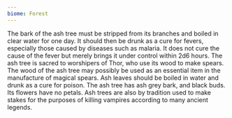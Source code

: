 ```yaml
---
biome: Forest
---
```

The bark of the ash tree must be stripped from its branches and boiled in clear water for one day. It should then be drunk as a cure for fevers, especially those caused by diseases such as malaria. It does not cure the cause of the fever but merely brings it under control within 2d6 hours. The ash tree is sacred to worshipers of Thor, who use its wood to make spears. The wood of the ash tree may possibly be used as an essential item in the manufacture of magical spears. Ash leaves should be boiled in water and drunk as a cure for poison. The ash tree has ash grey bark, and black buds. Its flowers have no petals. Ash trees are also by tradition used to make stakes for the purposes of killing vampires according to many ancient legends. 


